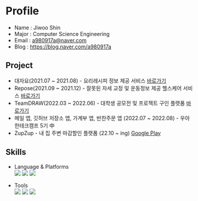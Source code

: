 
# Profile
- Name : Jiwoo Shin
- Major : Computer Science Engineering
- Email : a980917a@naver.com
- Blog : https://blog.naver.com/a980917a


## Project
- 대자요(2021.07 ~ 2021.08) - 요리레시피 정보 제공 서비스 [바로가기](https://github.com/sjw989/DaeJaYo)
- Repose(2021.09 ~ 2021.12) - 잘못된 자세 교정 및 운동정보 제공 헬스케어 서비스 [바로가기](https://github.com/sjw989/Re-pose)
- TeamDRAW(2022.03 ~ 2022.06) - 대학생 공모전 및 프로젝트 구인 플랫폼 [바로가기](https://github.com/sjw989/TeamDRAW)
- 메일 앱, 깃허브 저장소 앱, 가계부 앱, 반찬주문 앱 (2022.07 ~ 2022.08) - 우아한테크캠프 5기 中
- ZupZup - 내 집 주변 마감할인 플랫폼 (22.10 ~ ing) [Google Play](https://play.google.com/store/apps/details?id=zupzup.customer&hl=ko)



## Skills
- Language & Platforms
  <br><img src="https://img.shields.io/badge/Android-3DDC84?style=flat-square&logo=Android&logoColor=white"/>
  <img src="https://img.shields.io/badge/Kotlin-7F52FF?style=flat-square&logo=Kotlin&logoColor=white"/>
  <img src="https://img.shields.io/badge/C++-00599C?style=flat-square&logo=C++&logoColor=white"/>

 - Tools
<br><img src="https://img.shields.io/badge/AndroidStudio-3DDC84?style=flat-square&logo=AndroidStudio&logoColor=white"/>
    <img src="https://img.shields.io/badge/Firebase-FFCA28?style=flat-square&logo=firebase&logoColor=white"/>
    <img src="https://img.shields.io/badge/VisualStudio-5C2D91?style=flat-square&logo=VisualStudio&logoColor=white"/> 
